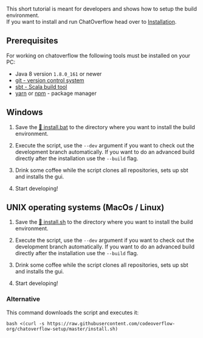 This short tutorial is meant for developers and shows how to setup the build environment.  
If you want to install and run ChatOverflow head over to [Installation](/docs/usage/Installation.md).

## Prerequisites

For working on chatoverflow the following tools must be installed on your PC:

* Java 8 version `1.8.0_161` or newer
* [git - version control system](https://git-scm.com/downloads) 
* [sbt - Scala build tool](https://www.scala-sbt.org/download.html)
* [yarn](https://yarnpkg.com/) or [npm](https://www.npmjs.com/get-npm)  - package manager

## Windows

1. Save the [📄 install.bat](https://raw.githubusercontent.com/codeoverflow-org/chatoverflow-setup/master/install.bat) to the directory where you want to install the build environment.

2. Execute the script, use the `--dev` argument if you want to check out the development branch automatically.
   If you want to do an advanced build directly after the installation use the `--build` flag.

3. Drink some coffee while the script clones all repositories, sets up sbt and installs the gui.

4. Start developing!

## UNIX operating systems (MacOs / Linux)

1. Save the [📄 install.sh](https://raw.githubusercontent.com/codeoverflow-org/chatoverflow-setup/master/install.sh) to the directory where you want to install the build environment.

2. Execute the script, use the `--dev` argument if you want to check out the development branch automatically.
   If you want to do an advanced build directly after the installation use the `--build` flag.

3. Drink some coffee while the script clones all repositories, sets up sbt and installs the gui.

4. Start developing!

### Alternative

This command downloads the script and executes it:
  
```shell
bash <(curl -s https://raw.githubusercontent.com/codeoverflow-org/chatoverflow-setup/master/install.sh)
```
